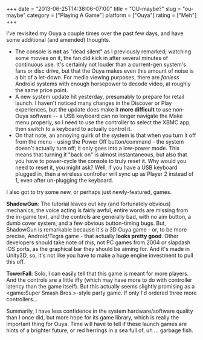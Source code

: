 +++
date = "2013-06-25T14:38:06-07:00"
title = "OU-maybe?"
slug = "ou-maybe"
category = ["Playing A Game"]
platform = ["Ouya"]
rating = ["Meh"]
+++

I've revisited my Ouya a couple times over the past few days, and have some additional (and amended) thoughts.

* The console is <b>not</b> as "dead silent" as I previously remarked; watching some movies on it, the fan did kick in after several minutes of continuous use.  It's certainly not louder than a current-gen system's fans or disc drive, but that the Ouya makes even this amount of noise is a bit of a let-down.  For media viewing purposes, there are <i>fanless</i> Android systems with enough horsepower to decode video, at roughly the same price point.
* A new system update hit yesterday, presumably to prepare for retail launch.  I haven't noticed many changes in the Discover or Play experiences, but the update does make it <b>more difficult</b> to use non-Ouya software -- a USB keyboard can no longer navigate the Make menu properly, so I need to use the controller to select the XBMC app, then switch to a keyboard to actually control it.
* On that note, an annoying quirk of the system is that when you turn it off from the menu - using the Power Off button/command - the system doesn't actually turn off; it only goes into a low-power mode.  This means that turning it "back on" is almost instantaneous, but also that you have to power-cycle the console to truly reset it.  Why would you need to reset it, you might ask?  Well, if you have a USB keyboard plugged in, then a wireless controller will sync up as Player 2 instead of 1, even after un-plugging the keyboard.

I also got to try some new, or perhaps just newly-featured, games.

<b>ShadowGun</b>: The tutorial leaves out key (and fortunately obvious) mechanics, the voice acting is fairly awful, entire words are missing from the in-game text, and the controls are generally bad, with no aim button, a dumb cover system, and a few obvious button-timing bugs.  But, ShadowGun is remarkable because it's a 3D Ouya game - or, to be more precise, Android/Tegra game - that actually <b>looks pretty good</b>.  Other developers should take note of <i>this</i>, not PC games from 2004 or slapdash iOS ports, as the graphical bar they should be aiming for.  And it's made in Unity3D, so, it's not like you have to make a huge engine investment to pull this off.

<b>TowerFall</b>: Solo, I can easily tell that this game is meant for more players.  And the controls are a little iffy (which may have more to do with controller latency than the game itself).  But this actually seems slightly promising as a <game:Super Smash Bros.>-style party game.  If only I'd ordered three more controllers...

Summarily, I have less confidence in the system hardware/software quality than I once did, but more hope for its game library, which is really the important thing for Ouya.  Time will have to tell if these launch games are hints of a brighter future, or red herrings in a sea full of, uh ... garbage fish.